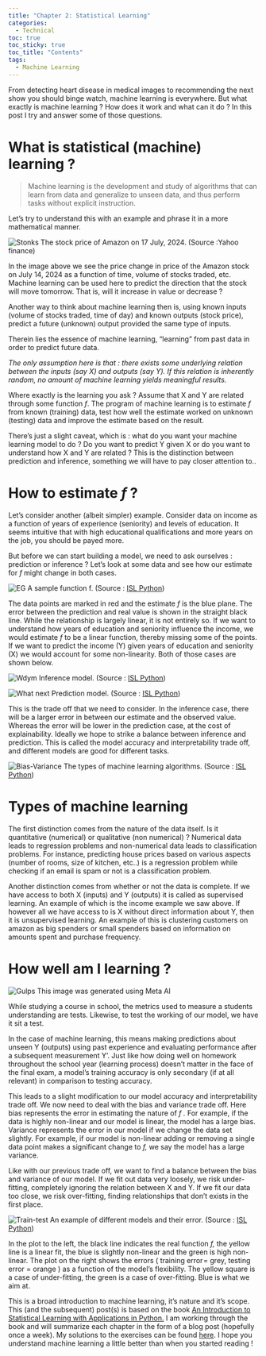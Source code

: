 ```yaml
---
title: "Chapter 2: Statistical Learning"
categories:
  - Technical 
toc: true
toc_sticky: true
toc_title: "Contents"
tags:
  - Machine Learning 
---
```


From detecting heart disease in medical images to recommending the next show you should binge watch, machine learning is everywhere. But what exactly is machine learning ? How does it work and what can it do ? In this post I try and answer some of those questions.

# What is statistical (machine) learning ?
> Machine learning is the development and study of algorithms that can learn from data and generalize to unseen data, and thus perform tasks without explicit instruction.

Let’s try to understand this with an example and phrase it in a more mathematical manner.

![Stonks](/assets/img/ch2/1.jpg)
The stock price of Amazon on 17 July, 2024. (Source :Yahoo finance)

In the image above we see the price change in price of the Amazon stock on July 14, 2024 as a function of time, volume of stocks traded, etc. Machine learning can be used here to predict the direction that the stock will move tomorrow. That is, will it increase in value or decrease ?

Another way to think about machine learning then is, using known inputs (volume of stocks traded, time of day) and known outputs (stock price), predict a future (unknown) output provided the same type of inputs.

Therein lies the essence of machine learning, “learning” from past data in order to predict future data.

_The only assumption here is that : there exists some underlying relation between the inputs (say X) and outputs (say Y). If this relation is inherently random, no amount of machine learning yields meaningful results._

Where exactly is the learning you ask ? Assume that X and Y are related through some function _f_. The program of machine learning is to estimate _f_ from known (training) data, test how well the estimate worked on unknown (testing) data and improve the estimate based on the result.

There’s just a slight caveat, which is : what do you want your machine learning model to do ? Do you want to predict Y given X or do you want to understand how X and Y are related ? This is the distinction between prediction and inference, something we will have to pay closer attention to..

# How to estimate _f_ ?

Let’s consider another (albeit simpler) example. Consider data on income as a function of years of experience (seniority) and levels of education. It seems intuitive that with high educational qualifications and more years on the job, you should be payed more.

But before we can start building a model, we need to ask ourselves : prediction or inference ? Let’s look at some data and see how our estimate for _f_ might change in both cases.

![EG](/assets/img/ch2/2.jpg)
A sample function f. (Source : [ISL Python](https://www.statlearning.com/))

The data points are marked in red and the estimate _f_ is the blue plane. The error between the prediction and real value is shown in the straight black line. While the relationship is largely linear, it is not entirely so. If we want to understand how years of education and seniority influence the income, we would estimate _f_ to be a linear function, thereby missing some of the points. If we want to predict the income (Y) given years of education and seniority (X) we would account for some non-linearity. Both of those cases are shown below.

![Wdym](/assets/img/ch2/3.jpg)
Inference model. (Source : [ISL Python](https://www.statlearning.com/))

![What next](/assets/img/ch2/4.jpg)
Prediction model. (Source : [ISL Python](https://www.statlearning.com/))

This is the trade off that we need to consider. In the inference case, there will be a larger error in between our estimate and the observed value. Whereas the error will be lower in the prediction case, at the cost of explainability. Ideally we hope to strike a balance between inference and prediction. This is called the model accuracy and interpretability trade off, and different models are good for different tasks.

![Bias-Variance](/assets/img/ch2/5.jpg)
The types of machine learning algorithms. (Source : [ISL Python](https://www.statlearning.com/))

# Types of machine learning

The first distinction comes from the nature of the data itself. Is it quantitative (numerical) or qualitative (non numerical) ? Numerical data leads to regression problems and non-numerical data leads to classification problems. For instance, predicting house prices based on various aspects (number of rooms, size of kitchen, etc..) is a regression problem while checking if an email is spam or not is a classification problem.

Another distinction comes from whether or not the data is complete. If we have access to both X (inputs) and Y (outputs) it is called as supervised learning. An example of which is the income example we saw above. If however all we have access to is X without direct information about Y, then it is unsupervised learning. An example of this is clustering customers on amazon as big spenders or small spenders based on information on amounts spent and purchase frequency.

# How well am I learning ?

![Gulps](/assets/img/ch2/6.jpg)
This image was generated using Meta AI

While studying a course in school, the metrics used to measure a students understanding are tests. Likewise, to test the working of our model, we have it sit a test.

In the case of machine learning, this means making predictions about unseen Y (outputs) using past experience and evaluating performance after a subsequent measurement Y’. Just like how doing well on homework throughout the school year (learning process) doesn’t matter in the face of the final exam, a model’s training accuracy is only secondary (if at all relevant) in comparison to testing accuracy.

This leads to a slight modification to our model accuracy and interpretability trade off. We now need to deal with the bias and variance trade off. Here bias represents the error in estimating the nature of _f ._ For example, if the data is highly non-linear and our model is linear, the model has a large bias. Variance represents the error in our model if we change the data set slightly. For example, if our model is non-linear adding or removing a single data point makes a significant change to _f,_ we say the model has a large variance.

Like with our previous trade off, we want to find a balance between the bias and variance of our model. If we fit out data very loosely, we risk under-fitting, completely ignoring the relation between X and Y. If we fit our data too close, we risk over-fitting, finding relationships that don’t exists in the first place.

![Train-test](/assets/img/ch2/7.jpg)
An example of different models and their error. (Source : [ISL Python](https://www.statlearning.com/))

In the plot to the left, the black line indicates the real function _f,_ the yellow line is a linear fit, the blue is slightly non-linear and the green is high non-linear. The plot on the right shows the errors ( training error = grey, testing error = orange ) as a function of the model’s flexibility. The yellow square is a case of under-fitting, the green is a case of over-fitting. Blue is what we aim at.

This is a broad introduction to machine learning, it’s nature and it’s scope. This (and the subsequent) post(s) is based on the book [An Introduction to Statistical Learning with Applications in Python.](https://www.statlearning.com/) I am working through the book and will summarize each chapter in the form of a blog post (hopefully once a week). My solutions to the exercises can be found [here](https://github.com/sri-ram-swaminathan/ISL-Python). I hope you understand machine learning a little better than when you started reading !